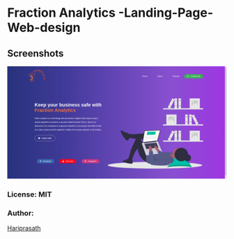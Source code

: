 # Fraction Analytics -Landing-Page-Web-design

## Screenshots
![Fraction Analytics](./screenshots/Preview.png)

### License: MIT
### Author: 
<a href="https://www.facebook.com/chutty.harry" target="_blank">Hariprasath</a>
